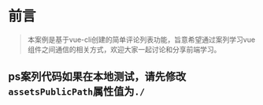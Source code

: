 # 前言

> 本案例是基于vue-cli创建的简单评论列表功能，旨意希望通过案列学习vue组件之间通信的相关方式，欢迎大家一起讨论和分享前端学习。

## ps案列代码如果在本地测试，请先修改`assetsPublicPath`属性值为`./`

